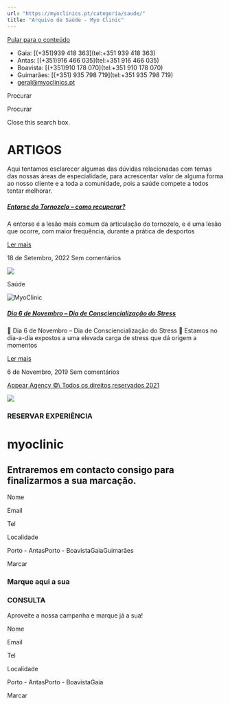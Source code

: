 ```yaml
---
url: "https://myoclinics.pt/categoria/saude/"
title: "Arquivo de Saúde - Myo Clinic"
---
```


[Pular para o conteúdo](https://myoclinics.pt/categoria/saude/#content)

- Gaia: [(+351)939 418 363](tel:+351 939 418 363)
- Antas: [(+351)916 466 035](tel:+351 916 466 035)
- Boavista: [(+351)910 178 070](tel:+351 910 178 070)
- Guimarães: [(+351) 935 798 719](tel:+351  935 798 719)
- [geral@myoclinics.pt](mailto:geral@myoclinics.pt)

Procurar

Procurar

Close this search box.

# ARTIGOS

Aqui tentamos esclarecer algumas das dúvidas relacionadas com temas das nossas áreas de especialidade, para acrescentar valor de alguma forma ao nosso cliente e a toda a comunidade, pois a saúde compete a todos tentar melhorar.

##### [Entorse do Tornozelo – como recuperar?](https://myoclinics.pt/entorse-do-tornozelo-como-recuperar/)

A entorse é a lesão mais comum da articulação do tornozelo, e é uma lesão que ocorre, com maior frequência, durante a prática de desportos

[Ler mais](https://myoclinics.pt/entorse-do-tornozelo-como-recuperar/)

18 de Setembro, 2022
Sem comentários

[![](https://myoclinics.pt/wp-content/uploads/2019/11/stress.jpg)](https://myoclinics.pt/dia-6-de-novembro-dia-de-consciencializacao-do-stress/)

Saúde

![MyoClinic](https://secure.gravatar.com/avatar/7073df964106defec4136bdb59f5842c9c63b2157d8d3137dfb63c32a404ead8?s=256&d=mm&r=g)

##### [Dia 6 de Novembro – Dia de Consciencialização do Stress](https://myoclinics.pt/dia-6-de-novembro-dia-de-consciencializacao-do-stress/)

📅 Dia 6 de Novembro – Dia de Consciencialização do Stress 📅 Estamos no dia-a-dia expostos a uma elevada carga de stress que dá origem a momentos

[Ler mais](https://myoclinics.pt/dia-6-de-novembro-dia-de-consciencializacao-do-stress/)

6 de Novembro, 2019
Sem comentários

[Appear Agency ©\\
Todos os direitos reservados 2021](http://www.appearagency.pt/)

![](https://myoclinics.pt/wp-content/uploads/2019/11/logo-exerciciocomsaude2_270x.png)

### RESERVAR EXPERIÊNCIA

# myoclinic

## Entraremos em contacto consigo para finalizarmos a sua marcação.

Nome

Email

Tel

Localidade

Porto - AntasPorto - BoavistaGaiaGuimarães

Marcar

### Marque aqui a sua

### CONSULTA

Aproveite a nossa campanha e marque já a sua!

Nome

Email

Tel

Localidade

Porto - AntasPorto - BoavistaGaia

Marcar